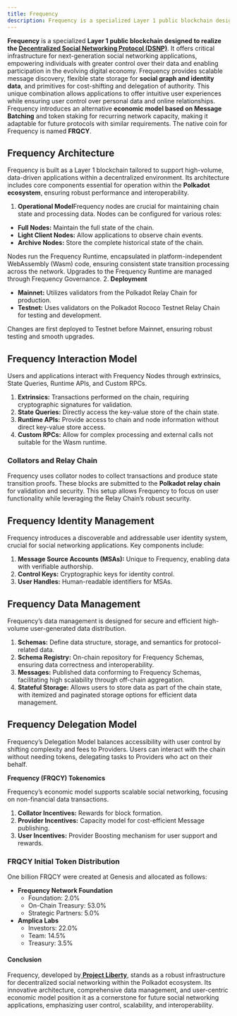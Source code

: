 ```yaml
---
title: Frequency
description: Frequency is a specialized Layer 1 public blockchain designed to realize the Decentralized Social Networking Protocol (DSNP).
---
```


**Frequency** is a specialized **Layer 1 public blockchain designed to realize the [Decentralized Social Networking Protocol (DSNP)](https://dablock.com/dapps/dsnp-protocol/)**. It offers critical infrastructure for next-generation social networking applications, empowering individuals with greater control over their data and enabling participation in the evolving digital economy. Frequency provides scalable message discovery, flexible state storage for **social graph and identity data**, and primitives for cost-shifting and delegation of authority. This unique combination allows applications to offer intuitive user experiences while ensuring user control over personal data and online relationships. Frequency introduces an alternative **economic model based on Message Batching** and token staking for recurring network capacity, making it adaptable for future protocols with similar requirements. The native coin for Frequency is named **FRQCY**.

## Frequency Architecture

Frequency is built as a Layer 1 blockchain tailored to support high-volume, data-driven applications within a decentralized environment. Its architecture includes core components essential for operation within the **Polkadot ecosystem**, ensuring robust performance and interoperability.

1. **Operational Model**Frequency nodes are crucial for maintaining chain state and processing data. Nodes can be configured for various roles:
  
  
  - **Full Nodes:** Maintain the full state of the chain.
  - **Light Client Nodes:** Allow applications to observe chain events.
  - **Archive Nodes:** Store the complete historical state of the chain.
  
  Nodes run the Frequency Runtime, encapsulated in platform-independent WebAssembly (Wasm) code, ensuring consistent state transition processing across the network. Upgrades to the Frequency Runtime are managed through Frequency Governance.
2. **Deployment**
  - **Mainnet:** Utilizes validators from the Polkadot Relay Chain for production.
  - **Testnet:** Uses validators on the Polkadot Rococo Testnet Relay Chain for testing and development.
  
  Changes are first deployed to Testnet before Mainnet, ensuring robust testing and smooth upgrades.

## Frequency Interaction Model

Users and applications interact with Frequency Nodes through extrinsics, State Queries, Runtime APIs, and Custom RPCs.

1. **Extrinsics:** Transactions performed on the chain, requiring cryptographic signatures for validation.
2. **State Queries:** Directly access the key-value store of the chain state.
3. **Runtime APIs:** Provide access to chain and node information without direct key-value store access.
4. **Custom RPCs:** Allow for complex processing and external calls not suitable for the Wasm runtime.

### Collators and Relay Chain

Frequency uses collator nodes to collect transactions and produce state transition proofs. These blocks are submitted to the **Polkadot relay chain** for validation and security. This setup allows Frequency to focus on user functionality while leveraging the Relay Chain’s robust security.

## Frequency Identity Management

Frequency introduces a discoverable and addressable user identity system, crucial for social networking applications. Key components include:

1. **Message Source Accounts (MSAs):** Unique to Frequency, enabling data with verifiable authorship.
2. **Control Keys:** Cryptographic keys for identity control.
3. **User Handles:** Human-readable identifiers for MSAs.

## Frequency Data Management

Frequency’s data management is designed for secure and efficient high-volume user-generated data distribution.

1. **Schemas:** Define data structure, storage, and semantics for protocol-related data.
2. **Schema Registry:** On-chain repository for Frequency Schemas, ensuring data correctness and interoperability.
3. **Messages:** Published data conforming to Frequency Schemas, facilitating high scalability through off-chain aggregation.
4. **Stateful Storage:** Allows users to store data as part of the chain state, with itemized and paginated storage options for efficient data management.

## Frequency Delegation Model

Frequency’s Delegation Model balances accessibility with user control by shifting complexity and fees to Providers. Users can interact with the chain without needing tokens, delegating tasks to Providers who act on their behalf.

**Frequency (FRQCY) Tokenomics**

Frequency’s economic model supports scalable social networking, focusing on non-financial data transactions.

1. **Collator Incentives:** Rewards for block formation.
2. **Provider Incentives:** Capacity model for cost-efficient Message publishing.
3. **User Incentives:** Provider Boosting mechanism for user support and rewards.

### FRQCY Initial Token Distribution

 One billion FRQCY were created at Genesis and allocated as follows:

- **Frequency Network Foundation**
  - Foundation: 2.0%
  - On-Chain Treasury: 53.0%
  - Strategic Partners: 5.0%
- **Amplica Labs**
  - Investors: 22.0%
  - Team: 14.5%
  - Treasury: 3.5%

#### Conclusion

Frequency, developed by[ **Project Liberty**](https://dablock.com/ecosystem/project-liberty/), stands as a robust infrastructure for decentralized social networking within the Polkadot ecosystem. Its innovative architecture, comprehensive data management, and user-centric economic model position it as a cornerstone for future social networking applications, emphasizing user control, scalability, and interoperability.
